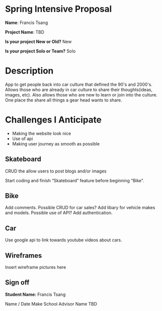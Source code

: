 # Spring Intensive Proposal


**Name**: Francis Tsang

**Project Name**: TBD

**Is your project New or Old?** New

**Is your project Solo or Team?** Solo

# Description
App to get people back into car culture that defined the 90's and 2000's. Allows those who are already in car culture to share their thoughts(ideas, images, etc). Also allows those who are new to learn or join into the culture. One place the share all things a gear head wants to share.
# Challenges I Anticipate
* Making the website look nice 
* Use of api
* Making user journey as smooth as possible

## Skateboard
CRUD the allow users to post blogs and/or images

Start coding and finish “Skateboard” feature before beginning “Bike”.

## Bike
Add comments. Possible CRUD for car sales? Add libary for vehicle makes and models. Possible use of API? Add authentication.

## Car
Use google api to link towards youtube videos about cars.

## Wireframes
Insert wireframe pictures here

## Sign off
**Student Name:** Francis Tsang

Name / Date Make School Advisor Name TBD